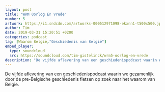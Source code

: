 ```yaml
---
layout: post
title: "WRM Oorlog En Vrede"
number: 5
artwork: https://i1.sndcdn.com/artworks-000512971098-ekxnn1-t500x500.jpg
author: Tim
date: 2019-03-31 15:20:51 +0200
categories: podcast
tag: [Waarom België,"Geschiedenis van België"]
embed_player:
  type: soundcloud
  src: https://soundcloud.com/tim-gistelinck/wrm5-oorlog-en-vrede
description: "De vijfde aflevering van een geschiedenispodcast waarin we gezamenlijk door de pre-Belgische geschiedenis fietsen op zoek naar het waarom van België."
---
```

De vijfde aflevering van een geschiedenispodcast waarin we gezamenlijk door de pre-Belgische geschiedenis fietsen op zoek naar het waarom van België.